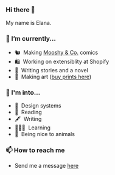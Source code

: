 ### Hi there 👋

My name is Elana.

### 🔭 I’m currently...
- 🐿️ &nbsp;Making [Mooshy & Co.](https://mooshyandco.com) comics
- 🛍 &nbsp;Working on extensiblity at Shopify
- 📝 &nbsp;Writing stories and a novel
- 🎨 &nbsp;Making art ([buy prints here](https://veryuniqueart.com/collections/elanas-art))

### 🤩 I'm into... 
- 💙 &nbsp;Design systems
- 📖 &nbsp;Reading
- 🖋️ &nbsp;Writing
- 👩🏻‍🎓 &nbsp;Learning
- 🐷 &nbsp;Being nice to animals

### 📫 How to reach me
  - Send me a message [here](https://www.elanakopelevich.com/connect)
